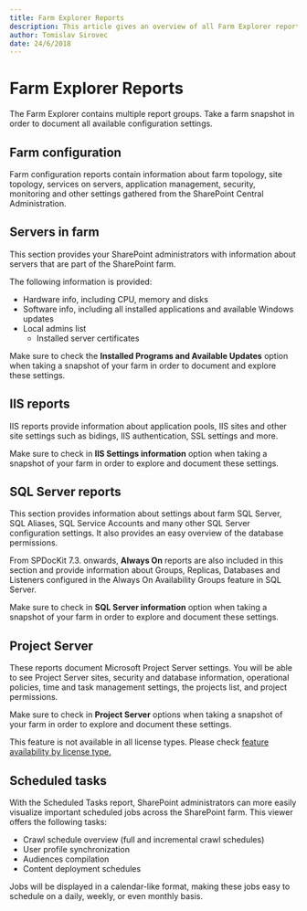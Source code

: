 ```yaml
---
title: Farm Explorer Reports
description: This article gives an overview of all Farm Explorer reports.
author: Tomislav Sirovec
date: 24/6/2018
---
```


# Farm Explorer Reports

The Farm Explorer contains multiple report groups. Take a farm snapshot in order to document all available configuration settings.

## Farm configuration

Farm configuration reports contain information about farm topology, site topology, services on servers, application management, security, monitoring and other settings gathered from the SharePoint Central Administration.

## Servers in farm

This section provides your SharePoint administrators with information about servers that are part of the SharePoint farm.

The following information is provided:

* Hardware info, including CPU, memory and disks
* Software info, including all installed applications and available Windows updates
* Local admins list
  * Installed server certificates  

Make sure to check the **Installed Programs and Available Updates** option when taking a snapshot of your farm in order to document and explore these settings.

## IIS reports

IIS reports provide information about application pools, IIS sites and other site settings such as bidings, IIS authentication, SSL settings and more.

Make sure to check in **IIS Settings information** option when taking a snapshot of your farm in order to explore and document these settings.

## SQL Server reports

This section provides information about settings about farm SQL Server, SQL Aliases, SQL Service Accounts and many other SQL Server configuration settings. It also provides an easy overview of the database permissions.

From SPDocKit 7.3. onwards, **Always On** reports are also included in this section and provide information about Groups, Replicas, Databases and Listeners configured in the Always On Availability Groups feature in SQL Server.

Make sure to check in **SQL Server information** option when taking a snapshot of your farm in order to explore and document these settings.

## Project Server

These reports document Microsoft Project Server settings. You will be able to see Project Server sites, security and database information, operational policies, time and task management settings, the projects list, and project permissions.

Make sure to check in **Project Server** options when taking a snapshot of your farm in order to explore and document these settings.

This feature is not available in all license types. Please check [feature availability by license type.](https://www.syskit.com/products/spdockit/pricing/)

## Scheduled tasks

With the Scheduled Tasks report, SharePoint administrators can more easily visualize important scheduled jobs across the SharePoint farm. This viewer offers the following tasks:

* Crawl schedule overview \(full and incremental crawl schedules\)
* User profile synchronization
* Audiences compilation
* Content deployment schedules

Jobs will be displayed in a calendar-like format, making these jobs easy to schedule on a daily, weekly, or even monthly basis.

